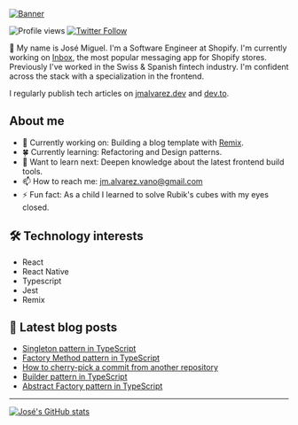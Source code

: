[![Banner](https://user-images.githubusercontent.com/89982193/189514999-e650bed8-2f08-40bb-8380-72bda9b602c3.png)](https://www.jmalvarez.dev)

![Profile views](https://gpvc.arturio.dev/josemiguel-alvarez)
[![Twitter Follow](https://img.shields.io/twitter/follow/jmalvarezdev?style=social)](https://twitter.com/jmalvarezdev)

👋 My name is José Miguel. I'm a Software Engineer at Shopify. I'm currently working on [Inbox](https://www.shopify.com/inbox), the most popular messaging app for Shopify stores. Previously I've worked in the Swiss & Spanish fintech industry. I'm confident across the stack with a specialization in the frontend.

I regularly publish tech articles on [jmalvarez.dev](https://www.jmalvarez.dev/) and [dev.to](https://dev.to/jmalvarez).

## About me

- 🔨 Currently working on: Building a blog template with [Remix](https://remix.run).
- 🍀 Currently learning: Refactoring and Design patterns.
- 💭 Want to learn next: Deepen knowledge about the latest frontend build tools.
- 📫 How to reach me: jm.alvarez.vano@gmail.com
- ⚡ Fun fact: As a child I learned to solve Rubik's cubes with my eyes closed.

## 🛠️ Technology interests

- React
- React Native
- Typescript
- Jest
- Remix

## 📝 Latest blog posts

<!--START_SECTION:feed-->
* [Singleton pattern in TypeScript](https:&#x2F;&#x2F;www.jmalvarez.dev&#x2F;posts&#x2F;singleton-typescript)
* [Factory Method pattern in TypeScript](https:&#x2F;&#x2F;www.jmalvarez.dev&#x2F;posts&#x2F;factory-method-typescript)
* [How to cherry-pick a commit from another repository](https:&#x2F;&#x2F;www.jmalvarez.dev&#x2F;posts&#x2F;git-cherry-pick-from-another-repository)
* [Builder pattern in TypeScript](https:&#x2F;&#x2F;www.jmalvarez.dev&#x2F;posts&#x2F;builder-pattern-typescript)
* [Abstract Factory pattern in TypeScript](https:&#x2F;&#x2F;www.jmalvarez.dev&#x2F;posts&#x2F;abstract-factory-typescript)
<!--END_SECTION:feed-->

---

[![José's GitHub stats](https://github-readme-stats.vercel.app/api?username=josemiguel-alvarez)](https://github.com/josemiguel-alvarez/github-readme-stats)

